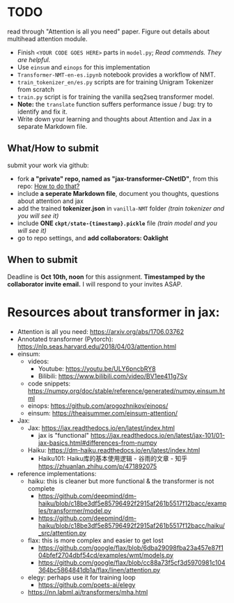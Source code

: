 # TODO

read through "Attention is all you need" paper. Figure out details about multihead attention module. 
- Finish `<YOUR CODE GOES HERE>` parts in `model.py`; *Read commends. They are helpful.*
- Use `einsum` and `einops` for this implementation
- `Transformer-NMT-en-es.ipynb` notebook provides a workflow of NMT.
- `train_tokenizer_en/es.py` scripts are for training Unigram Tokenizer from scratch
- `train.py` script is for training the vanilla seq2seq transformer model.
- **Note:** the `translate` function suffers performance issue / bug: try to identify and fix it.
- Write down your learning and thoughts about Attention and Jax in a separate Markdown file.

## What/How to submit 
submit your work via github:
- fork **a "private" repo, named as "jax-transformer-CNetID"**, from this repo: [How to do that?](https://stackoverflow.com/questions/10065526/github-how-to-make-a-fork-of-public-repository-private)
- include **a seperate Markdown file**, document you thoughts, questions about attention and jax
- add the trained **tokenizer.json** in `vanilla-NMT` folder *(train tokenizer and you will see it)*
- include **ONE `ckpt/state-{timestamp}.pickle`** file *(train model and you will see it)*
- go to repo settings, and **add collaborators: Oaklight**

## When to submit
Deadline is **Oct 10th, noon** for this assignment. **Timestamped by the collaborator invite email.** I will respond to your invites ASAP. 

# Resources about transformer in jax:
- Attention is all you need: https://arxiv.org/abs/1706.03762
- Annotated transformer (Pytorch): https://nlp.seas.harvard.edu/2018/04/03/attention.html
- einsum:
    - videos:
        - Youtube: https://youtu.be/ULY6pncbRY8
        - Bilibili: https://www.bilibili.com/video/BV1ee411g7Sv
    - code snippets: https://numpy.org/doc/stable/reference/generated/numpy.einsum.html
    - einops: https://github.com/arogozhnikov/einops/
    - einsum: https://theaisummer.com/einsum-attention/
- Jax:
    - Jax: https://jax.readthedocs.io/en/latest/index.html
        - jax is "functional" https://jax.readthedocs.io/en/latest/jax-101/01-jax-basics.html#differences-from-numpy
    - Haiku: https://dm-haiku.readthedocs.io/en/latest/index.html
        - Haiku101: Haiku库的基本使用逻辑 - 谷雨的文章 - 知乎 https://zhuanlan.zhihu.com/p/471892075
- reference implementations:
    - haiku:
        this is cleaner but more functional & the transformer is not complete
        - https://github.com/deepmind/dm-haiku/blob/c18be3df5e85796492f2915af261b5517f12bacc/examples/transformer/model.py
        - https://github.com/deepmind/dm-haiku/blob/c18be3df5e85796492f2915af261b5517f12bacc/haiku/_src/attention.py        
    - flax:
        this is more complex and easier to get lost
        - https://github.com/google/flax/blob/6dba29098fba23a457e87f104bfef2704dbf54cd/examples/wmt/models.py
        - https://github.com/google/flax/blob/cc88a73f5cf3d5970981c104364bc5864841db1a/flax/linen/attention.py
    - elegy:
        perhaps use it for training loop
        - https://github.com/poets-ai/elegy
    - https://nn.labml.ai/transformers/mha.html
